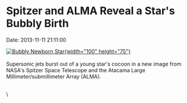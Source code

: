 Spitzer and ALMA Reveal a Star\'s Bubbly Birth
==============================================

Date: 2013-11-11 21:11:00

[![Bubbly Newborn
Star](http://www.jpl.nasa.gov/images/spitzer/20131111/pia17555-th.jpg){width="100"
height="75"}](http://www.jpl.nasa.gov/news/news.cfm?release=2013-328&rn=news.xml&rst=3949)\
\
Supersonic jets burst out of a young star\'s cocoon in a new image from
NASA\'s Spitzer Space Telescope and the Atacama Large
Millimeter/submillimeter Array (ALMA).

\
\
